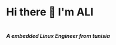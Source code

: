 <p align="center">
<h1>
  Hi there 👋 I'm ALI 

 <h1>
   </p>


<h5> A embedded Linux Engineer from tunisia  <h5>

